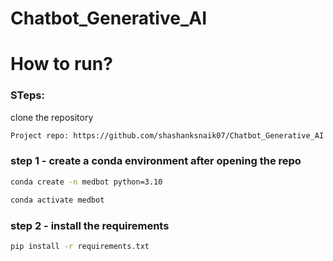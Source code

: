 # Chatbot_Generative_AI

# How to run?
### STeps:

clone the repository

```bash
Project repo: https://github.com/shashanksnaik07/Chatbot_Generative_AI
```

### step 1 - create a conda environment after opening the repo

```bash
conda create -n medbot python=3.10
```

```bash
conda activate medbot
```
### step 2 - install the requirements
```bash
pip install -r requirements.txt
```
